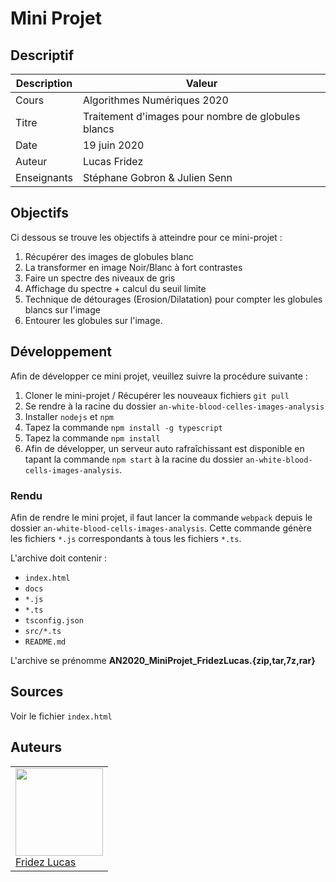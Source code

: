 # Mini Projet

## Descriptif

| Description | Valeur                                             |
|-------------|----------------------------------------------------|
| Cours       | Algorithmes Numériques 2020                        |
| Titre       | Traitement d'images pour nombre de globules blancs |
| Date        | 19 juin 2020                                       |
| Auteur      | Lucas Fridez                                       |
| Enseignants | Stéphane Gobron & Julien Senn                      |

## Objectifs

Ci dessous se trouve les objectifs à atteindre pour ce mini-projet :

1. Récupérer des images de globules blanc
2. La transformer en image Noir/Blanc à fort contrastes
3. Faire un spectre des niveaux de gris
4. Affichage du spectre + calcul du seuil limite
5. Technique de détourages (Erosion/Dilatation) pour compter les globules blancs sur l'image
6. Entourer les globules sur l'image.


## Développement
Afin de développer ce mini projet, veuillez suivre la procédure suivante :

1. Cloner le mini-projet / Récupérer les nouveaux fichiers `git pull`
2. Se rendre à la racine du dossier `an-white-blood-celles-images-analysis`
3. Installer `nodejs` et `npm`
4. Tapez la commande `npm install -g typescript`
5. Tapez la commande `npm install`
6. Afin de développer, un serveur auto rafraîchissant est disponible en tapant la commande `npm start` à la racine du dossier `an-white-blood-cells-images-analysis`.

### Rendu
Afin de rendre le mini projet, il faut lancer la commande `webpack` depuis le dossier `an-white-blood-cells-images-analysis`. Cette commande génère les fichiers `*.js` correspondants à tous les fichiers `*.ts`.

L'archive doit contenir :
- `index.html`
- `docs`
- `*.js`
- `*.ts`
- `tsconfig.json`
- `src/*.ts`
- `README.md`

L'archive se prénomme **AN2020_MiniProjet_FridezLucas.{zip,tar,7z,rar}**

## Sources

Voir le fichier `index.html`

## Auteurs 

<table>
   <tr>
      <td>
         <a href="https://labinfo.ing.he-arc.ch/lucas.fridez"><img width=140px src="https://secure.gravatar.com/avatar/72c1469bf815bd4e0a858341571d5111?s=800&d=identicon"><br>
         Fridez Lucas</a>
      </td>
   </tr>
</table>